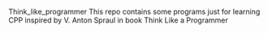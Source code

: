 Think_like_programmer
This repo contains some programs just for learning CPP inspired by V. Anton Spraul in book Think Like a Programmer
